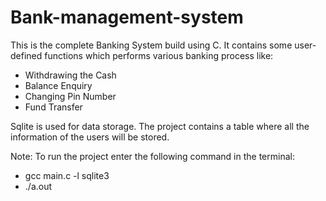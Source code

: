 # Bank-management-system

This is the complete Banking System build using C. It contains some user-defined functions which performs various banking process like:

 - Withdrawing the Cash
 - Balance Enquiry
 - Changing Pin Number
 - Fund Transfer
 
 Sqlite is used for data storage. The project contains a table where all the information of the users will be stored.
 
 Note: To run the project enter the following command in the terminal:
 - gcc main.c -l sqlite3
 - ./a.out
